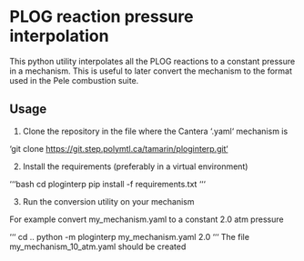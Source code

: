 # PLOG reaction pressure interpolation

This python utility interpolates all the PLOG reactions to a constant pressure in a mechanism. This is useful to later convert the mechanism to the format used in the Pele combustion suite. 

## Usage

1. Clone the repository in the file where the Cantera ‘.yaml‘ mechanism is

‘git clone https://git.step.polymtl.ca/tamarin/ploginterp.git‘

2. Install the requirements (preferably in a virtual environment)

‘‘‘bash
cd ploginterp
pip install -f requirements.txt
‘‘‘

3. Run the conversion utility on your mechanism

For example convert my_mechanism.yaml to a constant 2.0 atm pressure

‘‘‘
cd ..
python -m ploginterp my_mechanism.yaml 2.0
‘‘‘
The file my_mechanism_10_atm.yaml should be created 
